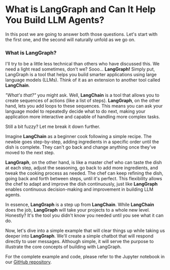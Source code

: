 # What is LangGraph and Can It Help You Build LLM Agents?

In this post we are going to answer both those questions. Let's start with the first one, and the second will naturally unfold as we go on.

### What is LangGraph?

I'll try to be a little less technical than others who have discussed this. We need a light read sometimes, don't we? Sooo… **LangGraph!** Simply put, LangGraph is a tool that helps you build smarter applications using large language models (LLMs). Think of it as an extension to another tool called **LangChain**.

*"What's that?"* you might ask. Well, **LangChain** is a tool that allows you to create sequences of actions (like a list of steps). **LangGraph**, on the other hand, lets you add loops to these sequences. This means you can ask your language model to repeatedly decide what to do next, making your application more interactive and capable of handling more complex tasks.

Still a bit fuzzy? Let me break it down further.

Imagine **LangChain** as a beginner cook following a simple recipe. The newbie goes step-by-step, adding ingredients in a specific order until the dish is complete. They can't go back and change anything once they've moved to the next step.

**LangGraph**, on the other hand, is like a master chef who can taste the dish at each step, adjust the seasoning, go back to add more ingredients, and tweak the cooking process as needed. The chef can keep refining the dish, going back and forth between steps, until it's perfect. This flexibility allows the chef to adapt and improve the dish continuously, just like **LangGraph** enables continuous decision-making and improvement in building LLM agents.

In essence, **LangGraph** is a step up from **LangChain**. While **LangChain** does the job, **LangGraph** will take your projects to a whole new level. Honestly? It's the tool you didn't know you needed until you see what it can do.

Now, let's dive into a simple example that will clear things up while taking us deeper into **LangGraph**. We'll create a simple chatbot that will respond directly to user messages. Although simple, it will serve the purpose to illustrate the core concepts of building with LangGraph.

For the complete example and code, please refer to the Jupyter notebook in our [GitHub repository](./what-is-langgraph-and-can-it-help-you-build-llm-agents.ipynb).

